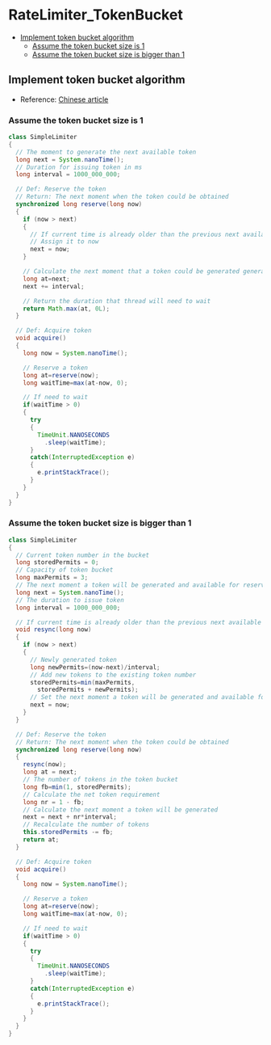 # RateLimiter\_TokenBucket

* [Implement token bucket algorithm](ratelimiter_tokenbucket.md#implement-token-bucket-algorithm)
  * [Assume the token bucket size is 1](ratelimiter_tokenbucket.md#assume-the-token-bucket-size-is-1)
  * [Assume the token bucket size is bigger than 1](ratelimiter_tokenbucket.md#assume-the-token-bucket-size-is-bigger-than-1)

## Implement token bucket algorithm

* Reference: [Chinese article](https://time.geekbang.org/column/article/97231)

### Assume the token bucket size is 1

```java
class SimpleLimiter 
{
  // The moment to generate the next available token
  long next = System.nanoTime();
  // Duration for issuing token in ms
  long interval = 1000_000_000;

  // Def: Reserve the token
  // Return: The next moment when the token could be obtained
  synchronized long reserve(long now)
  {
    if (now > next)
    {
      // If current time is already older than the previous next available token time
      // Assign it to now
      next = now;
    }

    // Calculate the next moment that a token could be generated generate token
    long at=next;
    next += interval;

    // Return the duration that thread will need to wait
    return Math.max(at, 0L);
  }

  // Def: Acquire token
  void acquire() 
  {
    long now = System.nanoTime();

    // Reserve a token
    long at=reserve(now);
    long waitTime=max(at-now, 0);

    // If need to wait
    if(waitTime > 0) 
    {
      try 
      {
        TimeUnit.NANOSECONDS
          .sleep(waitTime);
      }
      catch(InterruptedException e)
      {
        e.printStackTrace();
      }
    }
  }
}
```

### Assume the token bucket size is bigger than 1

```java
class SimpleLimiter 
{
  // Current token number in the bucket
  long storedPermits = 0;
  // Capacity of token bucket
  long maxPermits = 3;
  // The next moment a token will be generated and available for reserve
  long next = System.nanoTime();
  // The duration to issue token
  long interval = 1000_000_000;

  // If current time is already older than the previous next available token time, assign it to now and update the number of tokens
  void resync(long now) 
  {
    if (now > next) 
    {
      // Newly generated token
      long newPermits=(now-next)/interval;
      // Add new tokens to the existing token number
      storedPermits=min(maxPermits, 
        storedPermits + newPermits);
      // Set the next moment a token will be generated and available for reserve as now
      next = now;
    }
  }

  // Def: Reserve the token
  // Return: The next moment when the token could be obtained
  synchronized long reserve(long now)
  {
    resync(now);
    long at = next;
    // The number of tokens in the token bucket
    long fb=min(1, storedPermits);
    // Calculate the net token requirement
    long nr = 1 - fb;
    // Calculate the next moment a token will be generated
    next = next + nr*interval;
    // Recalculate the number of tokens
    this.storedPermits -= fb;
    return at;
  }

  // Def: Acquire token
  void acquire() 
  {
    long now = System.nanoTime();

    // Reserve a token
    long at=reserve(now);
    long waitTime=max(at-now, 0);

    // If need to wait
    if(waitTime > 0) 
    {
      try 
      {
        TimeUnit.NANOSECONDS
          .sleep(waitTime);
      }
      catch(InterruptedException e)
      {
        e.printStackTrace();
      }
    }
  }
}
```

